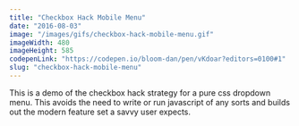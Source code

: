 ```yaml
---
title: "Checkbox Hack Mobile Menu"
date: "2016-08-03"
image: "/images/gifs/checkbox-hack-mobile-menu.gif"
imageWidth: 480
imageHeight: 585
codepenLink: "https://codepen.io/bloom-dan/pen/vKdoar?editors=0100#1"
slug: "checkbox-hack-mobile-menu"
---
```


This is a demo of the checkbox hack strategy for a pure css dropdown menu. This avoids the need to write or run javascript of any sorts and builds out the modern feature set a savvy user expects.
